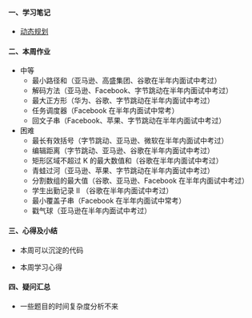 #### 一、学习笔记
- [动态规划](https://github.com/xiaoboji/algorithm024/tree/main/Week_06/note/DynamicProgramming.md)
#### 二、本周作业
- 中等
  * 最小路径和（亚马逊、高盛集团、谷歌在半年内面试中考过）
  * 解码方法（亚马逊、Facebook、字节跳动在半年内面试中考过）
  * 最大正方形（华为、谷歌、字节跳动在半年内面试中考过）
  * 任务调度器（Facebook 在半年内面试中常考）
  * 回文子串（Facebook、苹果、字节跳动在半年内面试中考过）
- 困难
  * 最长有效括号（字节跳动、亚马逊、微软在半年内面试中考过）
  * 编辑距离（字节跳动、亚马逊、谷歌在半年内面试中考过）
  * 矩形区域不超过 K 的最大数值和（谷歌在半年内面试中考过）
  * 青蛙过河（亚马逊、苹果、字节跳动在半年内面试中考过）
  * 分割数组的最大值（谷歌、亚马逊、Facebook 在半年内面试中考过）
  * 学生出勤记录 II （谷歌在半年内面试中考过）
  * 最小覆盖子串（Facebook 在半年内面试中常考）
  * 戳气球（亚马逊在半年内面试中考过）
  
#### 三、心得及小结

- 本周可以沉淀的代码


- 本周学习心得


#### 四、疑问汇总
- 一些题目的时间复杂度分析不来
